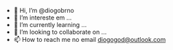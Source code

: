 - 👋 Hi, I’m @diogobrno
- 👀 I’m intereste em ...
- 🌱 I’m currently learning ...
- 💞️ I’m looking to collaborate on ...
- 📫 How to reach me no email diogogod@outlook.com
<!---
nuncamatou/nuncamatou is a ✨ special ✨ repository because its `README.md` (this file) appears on your GitHub profile.
You can click the Preview link to take a look at your changes.
--->
